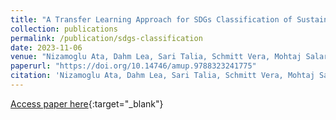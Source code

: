```yaml
---
title: "A Transfer Learning Approach for SDGs Classification of Sustainability Reports"
collection: publications
permalink: /publication/sdgs-classification
date: 2023-11-06
venue: "Nizamoglu Ata, Dahm Lea, Sari Talia, Schmitt Vera, Mohtaj Salar, and Möller Sebastian. "A Transfer Learning Approach for SDGs Classification of Sustainability Reports. In Human Language Technologies as a Challenge for Computer Science and Linguistics, 2023."
paperurl: "https://doi.org/10.14746/amup.9788323241775"
citation: 'Nizamoglu Ata, Dahm Lea, Sari Talia, Schmitt Vera, Mohtaj Salar, and Möller Sebastian. "A Transfer Learning Approach for SDGs Classification of Sustainability Reports. In Human Language Technologies as a Challenge for Computer Science and Linguistics, 2023.'
---
```


[Access paper here](https://doi.org/10.14746/amup.9788323241775){:target="_blank"}
